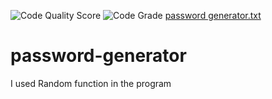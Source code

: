 ![Code Quality Score](https://api.codiga.io/project/34085/score/svg)
![Code Grade](https://api.codiga.io/project/34085/status/svg)
[password generator.txt](https://github.com/lavenal0/password-generator/files/9128007/password.generator.txt)
# password-generator

I used Random function in the program
